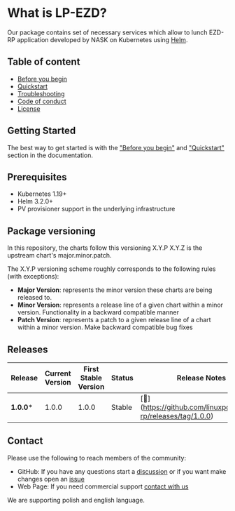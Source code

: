 



# What is LP-EZD?


Our package contains set of necessary services which allow  to lunch EZD-RP application developed by NASK on Kubernetes using [Helm](https://github.com/helm/helm).




## Table of content
- [Before you begin](PREREQUISITES.md)
- [Quickstart](QUICKSTART.md)
- [Troubleshooting](TROUBLESHOOTING.md)
- [Code of conduct](CODE_OF_CONDUCT.md)
- [License](LICENSE)


## Getting Started

The best way to get started is with the  ["Before you begin"](PREREQUISITES.md) and  ["Quickstart"](QUICKSTART.md)
section in the documentation.


## Prerequisites

- Kubernetes 1.19+
- Helm 3.2.0+
- PV provisioner support in the underlying infrastructure


## Package versioning

In this repository, the charts follow this versioning X.Y.P 
X.Y.Z is the upstream chart's major.minor.patch.

The X.Y.P versioning scheme roughly corresponds to the following rules (with exceptions):
- **Major Version**: represents the minor version these charts are being released to.
- **Minor Version**: represents a release line of a given chart within a minor version. Functionality in a backward compatible manner
- **Patch Version**: represents a patch to a given release line of a chart within a minor version. Make backward compatible bug fixes

## Releases
| Release   | Current Version | First Stable Version | Status         | Release Notes                                                  | Active Maintenance |
|-----------|-----------------|----------------------|----------------|----------------------------------------------------------------| -------------------|
| **1.0.0***| 1.0.0           | 1.0.0                | Stable         | [🔗] (https://github.com/linuxpolska/ezd-rp/releases/tag/1.0.0)| ✅                 |

## Contact

Please use the following to reach members of the community:


- GitHub:  If you have any questions start a [discussion](https://github.com/linuxpolska/ezd-rp/discussions) or if you want make changes open an [issue](https://github.com/linuxpolska/ezd-rp//issues)  
- Web Page: If you need commercial support [contact with us](https://linuxpolska.com/pl/kontakt/)

We are supporting polish and english language.
